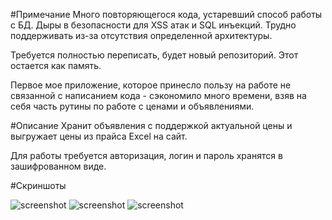 #Примечание
Много повторяющегося кода, устаревший способ работы с БД. Дыры в безопасности для XSS атак и SQL инъекций. Трудно поддерживать из-за отсутствия определенной архитектуры.

Требуется полностью переписать, будет новый репозиторий. Этот остается как память. 

Первое мое приложение, которое принесло пользу на работе не связанной с написанием кода - сэкономило много времени, взяв на себя часть рутины по работе с ценами и объявлениями.

#Описание
Хранит объявления с поддержкой актуальной цены и выгружает цены из прайса Excel на сайт.

Для работы требуется авторизация, логин и пароль хранятся в зашифрованном виде.

#Скриншоты

![screenshot](https://github.com/grigoryMovchan/appsForStore/blob/master/screenshots/add.png)
![screenshot](https://github.com/grigoryMovchan/appsForStore/blob/master/screenshots/load.png)
![screenshot](https://github.com/grigoryMovchan/appsForStore/blob/master/screenshots/log.png)
